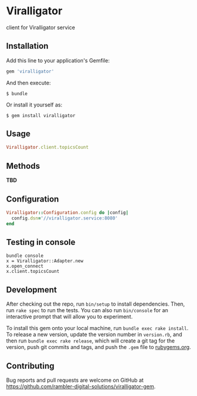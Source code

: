 # Viralligator

client for Viralligator service

## Installation

Add this line to your application's Gemfile:

```ruby
gem 'viralligator'
```

And then execute:

    $ bundle

Or install it yourself as:

    $ gem install viralligator

## Usage

```ruby
Viralligator.client.topicsCount
```

## Methods

**TBD**

## Configuration

```ruby
Viralligator::Configuration.config do |config|
  config.dsn='//viralligator.service:8080'
end
```

## Testing in console

```
bundle console
x = Viralligator::Adapter.new
x.open_connect
x.client.topicsCount
```

## Development

After checking out the repo, run `bin/setup` to install dependencies. Then, run `rake spec` to run the tests. You can also run `bin/console` for an interactive prompt that will allow you to experiment.

To install this gem onto your local machine, run `bundle exec rake install`. To release a new version, update the version number in `version.rb`, and then run `bundle exec rake release`, which will create a git tag for the version, push git commits and tags, and push the `.gem` file to [rubygems.org](https://rubygems.org).

## Contributing

Bug reports and pull requests are welcome on GitHub at https://github.com/rambler-digital-solutions/viralligator-gem.
